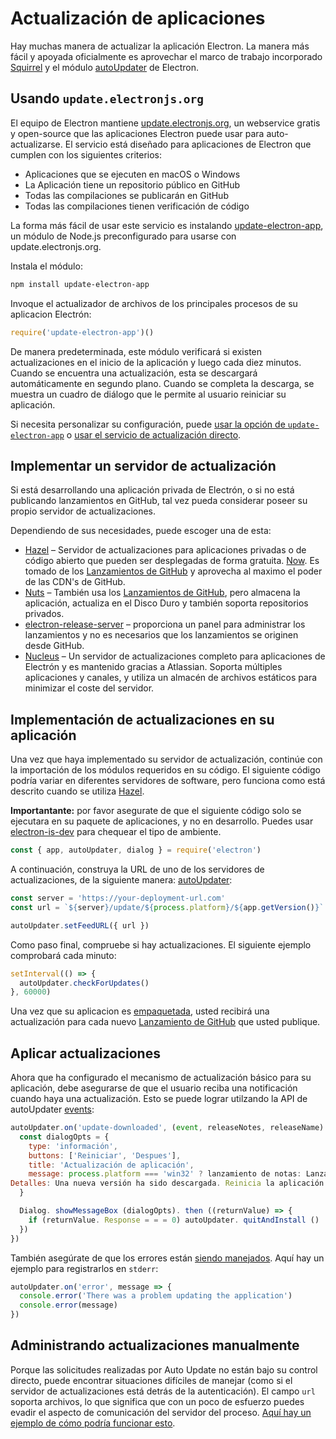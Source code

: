 # Actualización de aplicaciones

Hay muchas manera de actualizar la aplicación Electron. La manera más fácil y apoyada oficialmente es aprovechar el marco de trabajo incorporado [Squirrel](https://github.com/Squirrel) y el módulo [autoUpdater](../api/auto-updater.md) de Electron.

## Usando `update.electronjs.org`

El equipo de Electron mantiene [update.electronjs.org][], un webservice gratis y open-source que las aplicaciones Electron puede usar para auto-actualizarse. El servicio está diseñado para aplicaciones de Electron que cumplen con los siguientes criterios:

- Aplicaciones que se ejecuten en macOS o Windows
- La Aplicación tiene un repositorio público en GitHub
- Todas las compilaciones se publicarán en GitHub
- Todas las compilaciones tienen verificación de código

La forma más fácil de usar este servicio es instalando [update-electron-app][], un módulo de Node.js preconfigurado para usarse con update.electronjs.org.

Instala el módulo:

```sh
npm install update-electron-app
```

Invoque el actualizador de archivos de los principales procesos de su aplicacion Electrón:

```js
require('update-electron-app')()
```

De manera predeterminada, este módulo verificará si existen actualizaciones en el inicio de la aplicación y luego cada diez minutos. Cuando se encuentra una actualización, esta se descargará automáticamente en segundo plano. Cuando se completa la descarga, se muestra un cuadro de diálogo que le permite al usuario reiniciar su aplicación.

Si necesita personalizar su configuración, puede [usar la opción de `update-electron-app`][update-electron-app] o [usar el servicio de actualización directo][update.electronjs.org].

## Implementar un servidor de actualización

Si está desarrollando una aplicación privada de Electrón, o si no está publicando lanzamientos en GitHub, tal vez pueda considerar poseer su propio servidor de actualizaciones.

Dependiendo de sus necesidades, puede escoger una de esta:

- [Hazel][hazel] – Servidor de actualizaciones para aplicaciones privadas o de código abierto que pueden ser desplegadas de forma gratuita. [Now][now]. Es tomado de los [Lanzamientos de GitHub][gh-releases] y aprovecha al maximo el poder de las CDN's de GitHub.
- [Nuts][nuts] – También usa los [Lanzamientos de GitHub][gh-releases], pero almacena la aplicación, actualiza en el Disco Duro y también soporta repositorios privados.
- [electron-release-server][electron-release-server] – proporciona un panel para administrar los lanzamientos y no es necesarios que los lanzamientos se originen desde GitHub.
- [Nucleus][nucleus] – Un servidor de actualizaciones completo para aplicaciones de Electrón y es mantenido gracias a Atlassian. Soporta múltiples aplicaciones y canales, y utiliza un almacén de archivos estáticos para minimizar el coste del servidor.

## Implementación de actualizaciones en su aplicación

Una vez que haya implementado su servidor de actualización, continúe con la importación de los módulos requeridos en su código. El siguiente código podría variar en diferentes servidores de software, pero funciona como está descrito cuando se utiliza [Hazel](https://github.com/zeit/hazel).

**Importantante:** por favor asegurate de que el siguiente código solo se ejecutara en su paquete de aplicaciones, y no en desarrollo. Puedes usar [electron-is-dev](https://github.com/sindresorhus/electron-is-dev) para chequear el tipo de ambiente.

```javascript
const { app, autoUpdater, dialog } = require('electron')
```

A continuación, construya la URL de uno de los servidores de actualizaciones, de la siguiente manera: [autoUpdater](../api/auto-updater.md):

```javascript
const server = 'https://your-deployment-url.com'
const url = `${server}/update/${process.platform}/${app.getVersion()}`

autoUpdater.setFeedURL({ url })
```

Como paso final, compruebe si hay actualizaciones. El siguiente ejemplo comprobará cada minuto:

```javascript
setInterval(() => {
  autoUpdater.checkForUpdates()
}, 60000)
```

Una vez que su aplicacion es [empaquetada](../tutorial/application-distribution.md), usted recibirá una actualización para cada nuevo [Lanzamiento de GitHub](https://help.github.com/articles/creating-releases/) que usted publique.

## Aplicar actualizaciones

Ahora que ha configurado el mecanismo de actualización básico para su aplicación, debe asegurarse de que el usuario reciba una notificación cuando haya una actualización. Esto se puede lograr utilzando la API de autoUpdater [events](../api/auto-updater.md#events):

```javascript
autoUpdater.on('update-downloaded', (event, releaseNotes, releaseName) => {
  const dialogOpts = {
    type: 'información',
    buttons: ['Reiniciar', 'Despues'],
    title: 'Actualización de aplicación',
    message: process.platform === 'win32' ? lanzamiento de notas: Lanzamiento de nombre
Detalles: Una nueva versión ha sido descargada. Reinicia la aplicación para aplicar las actualizaciones. '
  }

  Dialog. showMessageBox (dialogOpts). then ((returnValue) => {
    if (returnValue. Response = = = 0) autoUpdater. quitAndInstall ()
  })
})
```

También asegúrate de que los errores están [siendo manejados](../api/auto-updater.md#event-error). Aquí hay un ejemplo para registrarlos en `stderr`:

```javascript
autoUpdater.on('error', message => {
  console.error('There was a problem updating the application')
  console.error(message)
})
```

## Administrando actualizaciones manualmente

Porque las solicitudes realizadas por Auto Update no están bajo su control directo, puede encontrar situaciones difíciles de manejar (como si el servidor de actualizaciones está detrás de la autenticación). El campo `url` soporta archivos, lo que significa que con un poco de esfuerzo puedes evadir el aspecto de comunicación del servidor del proceso. [Aquí hay un ejemplo de cómo podría funcionar esto](https://github.com/electron/electron/issues/5020#issuecomment-477636990).

[now]: https://zeit.co/now
[hazel]: https://github.com/zeit/hazel
[nuts]: https://github.com/GitbookIO/nuts
[gh-releases]: https://help.github.com/articles/creating-releases/
[electron-release-server]: https://github.com/ArekSredzki/electron-release-server
[nucleus]: https://github.com/atlassian/nucleus
[update.electronjs.org]: https://github.com/electron/update.electronjs.org
[update.electronjs.org]: https://github.com/electron/update.electronjs.org
[update-electron-app]: https://github.com/electron/update-electron-app
[update-electron-app]: https://github.com/electron/update-electron-app

